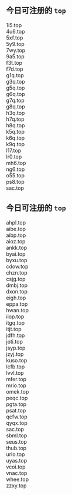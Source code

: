 
## 今日可注册的 `top`
>
1i5.top   
4u6.top   
5xf.top   
5y9.top   
7wy.top   
9a5.top   
f3t.top   
f7d.top   
g1q.top   
g3q.top   
g5q.top   
g6q.top   
g7q.top   
g8q.top   
h3q.top   
h7q.top   
h8q.top   
k5q.top   
k6q.top   
k9q.top   
l17.top   
lr0.top   
mh6.top   
ng6.top   
o55.top   
ps8.top   
sac.top   


## 今日可注册的 `top`
>
ahpl.top   
aibe.top   
aibp.top   
aioz.top   
ankk.top   
byai.top   
byxu.top   
cdow.top   
chzn.top   
csjg.top   
dmbj.top   
dxon.top   
eigh.top   
eppa.top   
hwan.top   
iiop.top   
itgq.top   
itjt.top   
jdfh.top   
joti.top   
jsyp.top   
jzyj.top   
kuso.top   
lcfb.top   
lvvl.top   
mfer.top   
mrio.top   
omek.top   
peqc.top   
pgta.top   
psat.top   
qcfw.top   
qyqx.top   
sac.top   
sbml.top   
seus.top   
thub.top   
urlo.top   
uyas.top   
vcoi.top   
vnac.top   
whee.top   
zzxy.top   

